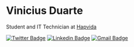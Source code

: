 # Vinicius Duarte 

Student and IT Technician at [Hapvida](https://hapvida.com.br)

[![Twitter Badge](https://img.shields.io/badge/-@MD_vinicius-5e8a91?style=flat-square&labelColor=5e8a91&logo=twitter&logoColor=white&link=https://twitter.com/MD_viniciusd)](https://twitter.com/MD_vinicius) 
[![Linkedin Badge](https://img.shields.io/badge/-Vinicius%20Duarte-5e8a91?style=flat-square&logo=Linkedin&logoColor=white&link=https://www.linkedin.com/in/vinicmd/)](https://www.linkedin.com/in/vinicmd/) 
[![Gmail Badge](https://img.shields.io/badge/-viniciusmirandaduarte@gmail.com-5e8a91?style=flat-square&logo=Gmail&logoColor=white&link=mailto:viniciusmirandaduarte@gmail.com)](mailto:viniciusmirandaduarte@gmail.com)



